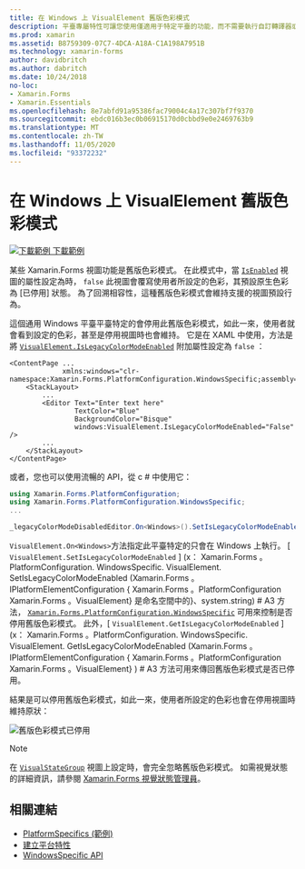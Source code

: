```yaml
---
title: 在 Windows 上 VisualElement 舊版色彩模式
description: 平臺專屬特性可讓您使用僅適用于特定平臺的功能，而不需要執行自訂轉譯器或效果。 本文說明如何使用停用舊版色彩模式的 Windows 平臺特定 Xamarin.Forms 。
ms.prod: xamarin
ms.assetid: B8759309-07C7-4DCA-A18A-C1A198A7951B
ms.technology: xamarin-forms
author: davidbritch
ms.author: dabritch
ms.date: 10/24/2018
no-loc:
- Xamarin.Forms
- Xamarin.Essentials
ms.openlocfilehash: 8e7abfd91a95386fac79004c4a17c307bf7f9370
ms.sourcegitcommit: ebdc016b3ec0b06915170d0cbbd9e0e2469763b9
ms.translationtype: MT
ms.contentlocale: zh-TW
ms.lasthandoff: 11/05/2020
ms.locfileid: "93372232"
---
```

# <a name="visualelement-legacy-color-mode-on-windows"></a>在 Windows 上 VisualElement 舊版色彩模式

[![下載範例](~/media/shared/download.png) 下載範例](/samples/xamarin/xamarin-forms-samples/userinterface-platformspecifics)

某些 Xamarin.Forms 視圖功能是舊版色彩模式。 在此模式中，當 [`IsEnabled`](xref:Xamarin.Forms.VisualElement.IsEnabled) 視圖的屬性設定為時， `false` 此視圖會覆寫使用者所設定的色彩，其預設原生色彩為 [已停用] 狀態。 為了回溯相容性，這種舊版色彩模式會維持支援的視圖預設行為。

這個通用 Windows 平臺平臺特定的會停用此舊版色彩模式，如此一來，使用者就會看到設定的色彩，甚至是停用視圖時也會維持。 它是在 XAML 中使用，方法是將 [`VisualElement.IsLegacyColorModeEnabled`](xref:Xamarin.Forms.PlatformConfiguration.WindowsSpecific.VisualElement.IsLegacyColorModeEnabledProperty) 附加屬性設定為 `false` ：

```xaml
<ContentPage ...
             xmlns:windows="clr-namespace:Xamarin.Forms.PlatformConfiguration.WindowsSpecific;assembly=Xamarin.Forms.Core">
    <StackLayout>
        ...
        <Editor Text="Enter text here"
                TextColor="Blue"
                BackgroundColor="Bisque"
                windows:VisualElement.IsLegacyColorModeEnabled="False" />
        ...
    </StackLayout>
</ContentPage>
```

或者，您也可以使用流暢的 API，從 c # 中使用它：

```csharp
using Xamarin.Forms.PlatformConfiguration;
using Xamarin.Forms.PlatformConfiguration.WindowsSpecific;
...

_legacyColorModeDisabledEditor.On<Windows>().SetIsLegacyColorModeEnabled(false);
```

`VisualElement.On<Windows>`方法指定此平臺特定的只會在 Windows 上執行。 [ `VisualElement.SetIsLegacyColorModeEnabled` ] (x： Xamarin.Forms 。PlatformConfiguration. WindowsSpecific. VisualElement. SetIsLegacyColorModeEnabled (Xamarin.Forms 。IPlatformElementConfiguration { Xamarin.Forms 。PlatformConfiguration Xamarin.Forms 。VisualElement} 是命名空間中的}、system.string) # A3 方法， [`Xamarin.Forms.PlatformConfiguration.WindowsSpecific`](xref:Xamarin.Forms.PlatformConfiguration.WindowsSpecific) 可用來控制是否停用舊版色彩模式。 此外，[ `VisualElement.GetIsLegacyColorModeEnabled` ] (x： Xamarin.Forms 。PlatformConfiguration. WindowsSpecific. VisualElement. GetIsLegacyColorModeEnabled (Xamarin.Forms 。IPlatformElementConfiguration { Xamarin.Forms 。PlatformConfiguration Xamarin.Forms 。VisualElement} ) # A3 方法可用來傳回舊版色彩模式是否已停用。

結果是可以停用舊版色彩模式，如此一來，使用者所設定的色彩也會在停用視圖時維持原狀：

![舊版色彩模式已停用](legacy-color-mode-images/legacy-color-mode-disabled.png)

> [!NOTE]
> 在 [`VisualStateGroup`](xref:Xamarin.Forms.VisualStateGroup) 視圖上設定時，會完全忽略舊版色彩模式。 如需視覺狀態的詳細資訊，請參閱 [ Xamarin.Forms 視覺狀態管理員](~/xamarin-forms/user-interface/visual-state-manager.md)。

## <a name="related-links"></a>相關連結

- [PlatformSpecifics (範例) ](/samples/xamarin/xamarin-forms-samples/userinterface-platformspecifics)
- [建立平台特性](~/xamarin-forms/platform/platform-specifics/index.md#creating-platform-specifics)
- [WindowsSpecific API](xref:Xamarin.Forms.PlatformConfiguration.WindowsSpecific)